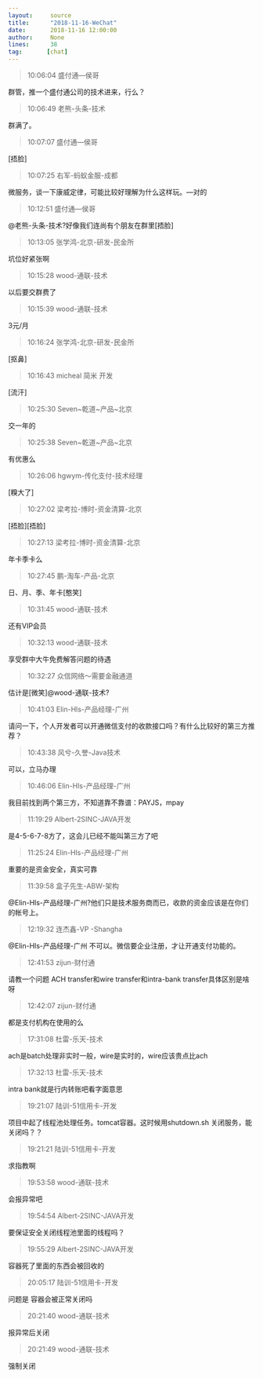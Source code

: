 ```yaml
---
layout:     source 
title:      "2018-11-16-WeChat"
date:       2018-11-16 12:00:00
author:     None
lines:      38 
tag:       [chat]
---
```

> 10:06:04  盛付通—侯哥  
   
群管，推一个盛付通公司的技术进来，行么？  
   
> 10:06:49  老熊-头条-技术  
   
群满了。   
   
> 10:07:07  盛付通—侯哥  
   
[捂脸]  
   
> 10:07:25  右军-蚂蚁金服-成都  
   
微服务，谈一下康威定律，可能比较好理解为什么这样玩。—对的  
   
> 10:12:51  盛付通—侯哥  
   
@老熊-头条-技术?好像我们连尚有个朋友在群里[捂脸]  
   
> 10:13:05  张学鸿-北京-研发-民金所  
   
坑位好紧张啊  
   
> 10:15:28  wood-通联-技术  
   
以后要交群费了  
   
> 10:15:39  wood-通联-技术  
   
3元/月  
   
> 10:16:24  张学鸿-北京-研发-民金所  
   
[抠鼻]  
   
> 10:16:43  micheal 简米 开发  
   
[流汗]  
   
> 10:25:30  Seven~乾道~产品~北京  
   
交一年的  
   
> 10:25:38  Seven~乾道~产品~北京  
   
有优惠么  
   
> 10:26:06  hgwym-传化支付-技术经理  
   
[糗大了]  
   
> 10:27:02  梁考拉-博时-资金清算-北京  
   
[捂脸][捂脸]  
   
> 10:27:13  梁考拉-博时-资金清算-北京  
   
年卡季卡么  
   
> 10:27:45  鹏-淘车-产品-北京  
   
日、月、季、年卡[憨笑]  
   
> 10:31:45  wood-通联-技术  
   
还有VIP会员  
   
> 10:32:13  wood-通联-技术  
   
享受群中大牛免费解答问题的待遇  
   
> 10:32:27  众信网络～需要金融通道  
   
估计是[微笑]@wood-通联-技术?  
   
> 10:41:03  Elin-Hls-产品经理-广州  
   
请问一下，个人开发者可以开通微信支付的收款接口吗？有什么比较好的第三方推荐？  
   
> 10:43:38  风兮-久誉-Java技术  
   
可以，立马办理  
   
> 10:46:06  Elin-Hls-产品经理-广州  
   
我目前找到两个第三方，不知道靠不靠谱：PAYJS，mpay  
   
> 11:19:29  Albert-2SINC-JAVA开发  
   
是4-5-6-7-8方了，这会儿已经不能叫第三方了吧  
   
> 11:25:24  Elin-Hls-产品经理-广州  
   
重要的是资金安全，真实可靠  
   
> 11:39:58  盒子先生-ABW-架构  
   
@Elin-Hls-产品经理-广州?他们只是技术服务商而已，收款的资金应该是在你们的帐号上。  
   
> 12:19:32  连杰鑫-VP -Shangha  
   
@Elin-Hls-产品经理-广州 不可以。微信要企业注册，才让开通支付功能的。  
   
> 12:41:53  zijun-财付通  
   
请教一个问题 ACH transfer和wire transfer和intra-bank transfer具体区别是啥呀  
   
> 12:42:07  zijun-财付通  
   
都是支付机构在使用的么  
   
> 17:31:08  杜雷-乐天-技术  
   
ach是batch处理非实时一般，wire是实时的，wire应该贵点比ach  
   
> 17:32:13  杜雷-乐天-技术  
   
intra bank就是行内转账吧看字面意思  
   
> 19:21:07  陆训-51信用卡-开发  
   
项目中起了线程池处理任务。tomcat容器。这时候用shutdown.sh 关闭服务，能关闭吗？？  
   
> 19:21:21  陆训-51信用卡-开发  
   
求指教啊  
   
> 19:53:58  wood-通联-技术  
   
会报异常吧  
   
> 19:54:54  Albert-2SINC-JAVA开发  
   
要保证安全关闭线程池里面的线程吗？  
   
> 19:55:29  Albert-2SINC-JAVA开发  
   
容器死了里面的东西会被回收的  
   
> 20:05:17  陆训-51信用卡-开发  
   
问题是 容器会被正常关闭吗  
   
> 20:21:40  wood-通联-技术  
   
报异常后关闭  
   
> 20:21:49  wood-通联-技术  
   
强制关闭  
   
